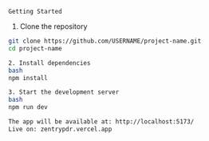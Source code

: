     Getting Started
1. Clone the repository
```bash
git clone https://github.com/USERNAME/project-name.git
cd project-name

2. Install dependencies
bash
npm install

3. Start the development server
bash
npm run dev

The app will be available at: http://localhost:5173/
Live on: zentrypdr.vercel.app
